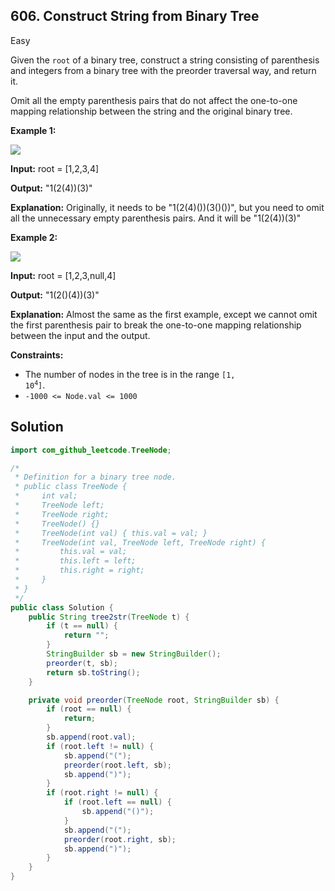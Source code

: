 ## 606\. Construct String from Binary Tree

Easy

Given the `root` of a binary tree, construct a string consisting of parenthesis and integers from a binary tree with the preorder traversal way, and return it.

Omit all the empty parenthesis pairs that do not affect the one-to-one mapping relationship between the string and the original binary tree.

**Example 1:**

![](https://assets.leetcode.com/uploads/2021/05/03/cons1-tree.jpg)

**Input:** root = [1,2,3,4]

**Output:** "1(2(4))(3)"

**Explanation:** Originally, it needs to be "1(2(4)())(3()())", but you need to omit all the unnecessary empty parenthesis pairs. And it will be "1(2(4))(3)"

**Example 2:**

![](https://assets.leetcode.com/uploads/2021/05/03/cons2-tree.jpg)

**Input:** root = [1,2,3,null,4]

**Output:** "1(2()(4))(3)"

**Explanation:** Almost the same as the first example, except we cannot omit the first parenthesis pair to break the one-to-one mapping relationship between the input and the output.

**Constraints:**

*   The number of nodes in the tree is in the range <code>[1, 10<sup>4</sup>]</code>.
*   `-1000 <= Node.val <= 1000`

## Solution

```java
import com_github_leetcode.TreeNode;

/*
 * Definition for a binary tree node.
 * public class TreeNode {
 *     int val;
 *     TreeNode left;
 *     TreeNode right;
 *     TreeNode() {}
 *     TreeNode(int val) { this.val = val; }
 *     TreeNode(int val, TreeNode left, TreeNode right) {
 *         this.val = val;
 *         this.left = left;
 *         this.right = right;
 *     }
 * }
 */
public class Solution {
    public String tree2str(TreeNode t) {
        if (t == null) {
            return "";
        }
        StringBuilder sb = new StringBuilder();
        preorder(t, sb);
        return sb.toString();
    }

    private void preorder(TreeNode root, StringBuilder sb) {
        if (root == null) {
            return;
        }
        sb.append(root.val);
        if (root.left != null) {
            sb.append("(");
            preorder(root.left, sb);
            sb.append(")");
        }
        if (root.right != null) {
            if (root.left == null) {
                sb.append("()");
            }
            sb.append("(");
            preorder(root.right, sb);
            sb.append(")");
        }
    }
}
```